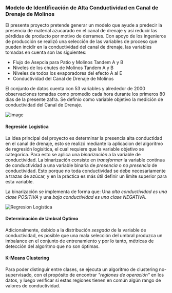 ### Modelo de Identificación de Alta Conductividad en Canal de Drenaje de Molinos

El presente proyecto pretende generar un modelo que ayude a predecir la presencia de material azucarado en el canal de drenaje y así reducir las pérdidas de producto por motivo de derrames. Con apoyo de los ingenieros de producción se realizó una selección de las variables de proceso que pueden incidir en la conductividad del canal de drenaje, las variables tomadas en cuenta son las siguientes: 

- Flujo de Asepcia para Patio y Molinos Tandem A y B
- Niveles de los chutes de Molinos Tandem A y B
- Niveles de todos los evaporadores del efecto A al E
- Conductividad del Canal de Drenaje de Molinos 

El conjunto de datos cuenta con 53 variables y alrededor de 2000 observaciones tomadas como promedio cada hora durante los primeros 80 días de la presente zafra.  Se definio como variable objetivo la medición de conductividad del Canal de Drenaje. 


![image](https://github.com/dsPSA2023/PSA/assets/161398218/40e437a8-b1c8-4ebe-ba60-f1a5d0f95336)


#### Regresión Logistica

La idea principal del proyecto es determinar la presencia alta conductidad en el canal de drenaje, esto se realizó mediante la aplicacion del algoritmo de regresión logisitica, el cual requiere que la variable objetivo se categorica. Para esto se aplica una *binarización* a la variable de conductividad. La binarización consiste en *transformar* la variable continua de conductividad a una variable binaria de *presencia* o *no presencia* de conductividad. Esto porque no toda conductividad se debe necesariamente a trazas de azúcar, y en la práctica es más útil definir un límite superior para esta variable. 

La binarización se implementa de forma que: Una *alta conductividad es una clase POSITIVA* y una *baja conductividad es una clase NEGATIVA*.

![Regresion Logistica](https://github.com/dsPSA2023/PSA/assets/161398218/aafdb0f4-6cd2-418b-99af-2558f3ed1ff6)

#### Determinación de Umbral Óptimo

Adicionalmente, debido a la distribución *sesgada* de la variable de conductividad, es posible que una mala selección del umbral produzca un imbalance en el conjunto de entrenamiento y por lo tanto, métricas de detección del algoritmo que no son óptimas.

#### K-Means Clustering
Para poder distinguir entre clases, se ejecuta un algoritmo de clustering no-supervisado, con el propósito de encontrar *"regiones de operación"* en los datos, y luego verificar si estas regiones tienen en común algún rango de valores de conductividad.


